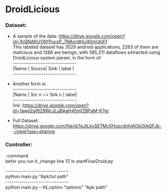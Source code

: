 # DroidLicious

### Dataset:
- A sample of the data: https://drive.google.com/open?id=1hQNAKUYAYPucsP_7NAnrdHjJ40mUkIFf <br />
This labeled dataset has 3529 android applications, 2263 of them are malicious and 1266 are benign, with 585,211 dataflows extracted using DroidLicious system parser, in the form of:<br/>
-------------------------------<br/>
|Name | Source| Sink | label  |<br/>
-------------------------------<br/>


- Another form is: <br/>
-------------------------------<br/>
|Name | Src n ~> Snk n | label|<br/>
-------------------------------<br/>
link :https://drive.google.com/open?id=1awd2af829WcJLuBAaH45mfZBFaM-K7gr

- Full Dataset: https://drive.google.com/file/d/1gJtLkvSE7McSHozcdnhlAObOtAQFJb--/view?usp=sharing<br/>

### Controller:
-command <br/>
befor you run it ,change line 12 in startFlowDroid.py <br/>

-------------------------------<br/>
python main.py "Apk/txt path" <br/>
-------------------------------<br/>
python main.py --fd_option "options" "Apk path"
